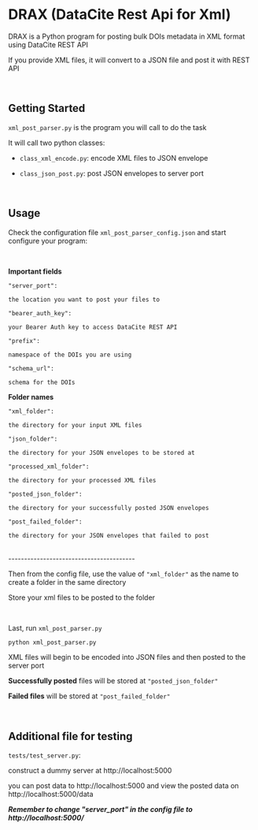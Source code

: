 # DRAX (DataCite Rest Api for Xml)

DRAX is a Python program for posting bulk DOIs metadata in XML format using DataCite REST API

If you provide XML files, it will convert to a JSON file and post it with REST API

<br/>

## Getting Started

`xml_post_parser.py` is the program you will call to do the task

It will call two python classes:
* `class_xml_encode.py`: encode XML files to JSON envelope

* `class_json_post.py`: post JSON envelopes to server port


<br/>

## Usage

Check the configuration file `xml_post_parser_config.json` and start configure your program:

<br/>


**Important fields**

```
"server_port":

the location you want to post your files to

"bearer_auth_key":

your Bearer Auth key to access DataCite REST API

"prefix":

namespace of the DOIs you are using

"schema_url":

schema for the DOIs
```


**Folder names**

```
"xml_folder":

the directory for your input XML files

"json_folder":

the directory for your JSON envelopes to be stored at

"processed_xml_folder":

the directory for your processed XML files

"posted_json_folder":

the directory for your successfully posted JSON envelopes

"post_failed_folder":

the directory for your JSON envelopes that failed to post

```
<br/>
----------------------------------------

Then from the config file, use the value of `"xml_folder"` as the name to create a folder in the same directory

Store your xml files to be posted to the folder

<br/>

Last, run `xml_post_parser.py`

``` python
python xml_post_parser.py
```

XML files will begin to be encoded into JSON files and then posted to the server port

**Successfully posted** files will be stored at `"posted_json_folder"`

**Failed files** will be stored at `"post_failed_folder"`

<br/>

## Additional file for testing

`tests/test_server.py`:

construct a dummy server at http://localhost:5000

you can post data to http://localhost:5000 and view the posted data on http://localhost:5000/data

***Remember to change "server_port" in the config file to http://localhost:5000/***
